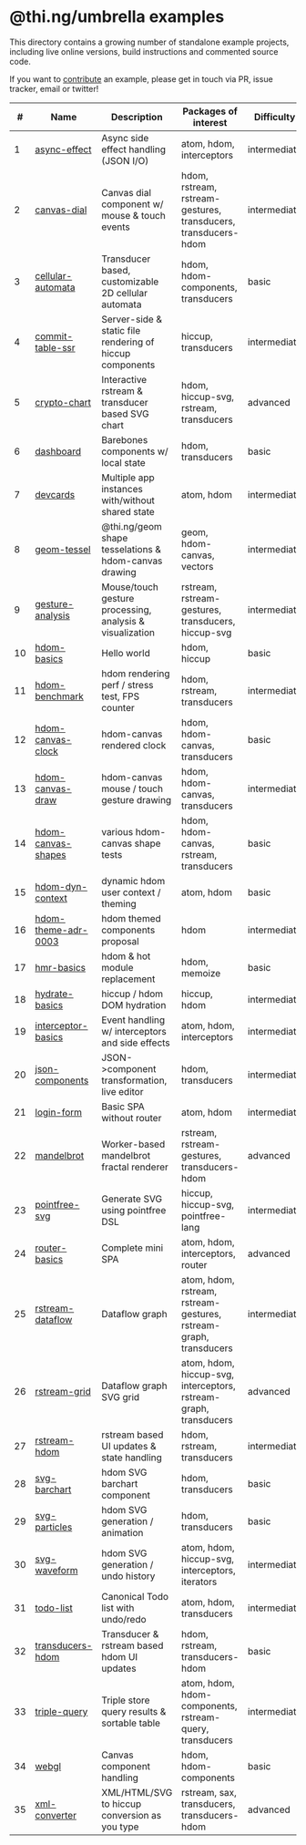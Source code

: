 # @thi.ng/umbrella examples

This directory contains a growing number of standalone example projects, including live online versions, build instructions and commented source code.

If you want to [contribute](../CONTRIBUTING.md) an example, please get in touch via PR, issue tracker, email or twitter!

| #  | Name                                         | Description                                              | Packages of interest                                              | Difficulty   |
|----|----------------------------------------------|----------------------------------------------------------|-------------------------------------------------------------------|--------------|
| 1  | [async-effect](./async-effect)               | Async side effect handling (JSON I/O)                    | atom, hdom, interceptors                                          | intermediate |
| 2  | [canvas-dial](./canvas-dial)                 | Canvas dial component w/ mouse & touch events            | hdom, rstream, rstream-gestures, transducers, transducers-hdom    | intermediate |
| 3  | [cellular-automata](./cellular-automata)     | Transducer based, customizable 2D cellular automata      | hdom, hdom-components, transducers                                | basic        |
| 4  | [commit-table-ssr](./commit-table-ssr)       | Server-side & static file rendering of hiccup components | hiccup, transducers                                               | intermediate |
| 5  | [crypto-chart](./crypto-chart)               | Interactive rstream & transducer based SVG chart         | hdom, hiccup-svg, rstream, transducers                            | advanced     |
| 6  | [dashboard](./dashboard)                     | Barebones components w/ local state                      | hdom, transducers                                                 | basic        |
| 7  | [devcards](./devcards)                       | Multiple app instances with/without shared state         | atom, hdom                                                        | intermediate |
| 8  | [geom-tessel](./geom-tessel)                 | @thi.ng/geom shape tesselations & hdom-canvas drawing    | geom, hdom-canvas, vectors                                        | intermediate |
| 9  | [gesture-analysis](./gesture-analysis)       | Mouse/touch gesture processing, analysis & visualization | rstream, rstream-gestures, transducers, hiccup-svg                | intermediate |
| 10 | [hdom-basics](./hdom-basics)                 | Hello world                                              | hdom, hiccup                                                      | basic        |
| 11 | [hdom-benchmark](./hdom-benchmark)           | hdom rendering perf / stress test, FPS counter           | hdom, rstream, transducers                                        | intermediate |
| 12 | [hdom-canvas-clock](./hdom-canvas-clock)     | hdom-canvas rendered clock                               | hdom, hdom-canvas, transducers                                    | basic        |
| 13 | [hdom-canvas-draw](./hdom-canvas-draw)       | hdom-canvas mouse / touch gesture drawing                | hdom, hdom-canvas, transducers                                    | intermediate |
| 14 | [hdom-canvas-shapes](./hdom-canvas-shapes)   | various hdom-canvas shape tests                          | hdom, hdom-canvas, rstream, transducers                           | basic        |
| 15 | [hdom-dyn-context](./hdom-dyn-context)       | dynamic hdom user context / theming                      | atom, hdom                                                        | basic        |
| 16 | [hdom-theme-adr-0003](./hdom-theme-adr-0003) | hdom themed components proposal                          | hdom                                                              | intermediate |
| 17 | [hmr-basics](./hmr-basics)                   | hdom & hot module replacement                            | hdom, memoize                                                     | basic        |
| 18 | [hydrate-basics](./hydrate-basics)           | hiccup / hdom DOM hydration                              | hiccup, hdom                                                      | intermediate |
| 19 | [interceptor-basics](./interceptor-basics)   | Event handling w/ interceptors and side effects          | atom, hdom, interceptors                                          | intermediate |
| 20 | [json-components](./json-components)         | JSON->component transformation, live editor              | hdom, transducers                                                 | intermediate |
| 21 | [login-form](./login-form)                   | Basic SPA without router                                 | atom, hdom                                                        | intermediate |
| 22 | [mandelbrot](./mandelbrot)                   | Worker-based mandelbrot fractal renderer                 | rstream, rstream-gestures, transducers-hdom                       | advanced     |
| 23 | [pointfree-svg](./pointfree-svg)             | Generate SVG using pointfree DSL                         | hiccup, hiccup-svg, pointfree-lang                                | intermediate |
| 24 | [router-basics](./router-basics)             | Complete mini SPA                                        | atom, hdom, interceptors, router                                  | advanced     |
| 25 | [rstream-dataflow](./rstream-dataflow)       | Dataflow graph                                           | atom, hdom, rstream, rstream-gestures, rstream-graph, transducers | intermediate |
| 26 | [rstream-grid](./rstream-grid)               | Dataflow graph SVG grid                                  | atom, hdom, hiccup-svg, interceptors, rstream-graph, transducers  | advanced     |
| 27 | [rstream-hdom](./rstream-hdom)               | rstream based UI updates & state handling                | hdom, rstream, transducers                                        | intermediate |
| 28 | [svg-barchart](./svg-barchart)               | hdom SVG barchart component                              | hdom, transducers                                                 | basic        |
| 29 | [svg-particles](./svg-particles)             | hdom SVG generation / animation                          | hdom, transducers                                                 | basic        |
| 30 | [svg-waveform](./svg-waveform)               | hdom SVG generation / undo history                       | atom, hdom, hiccup-svg, interceptors, iterators                   | intermediate |
| 31 | [todo-list](./todo-list)                     | Canonical Todo list with undo/redo                       | atom, hdom, transducers                                           | intermediate |
| 32 | [transducers-hdom](./transducers-hdom)       | Transducer & rstream based hdom UI updates               | hdom, rstream, transducers-hdom                                   | basic        |
| 33 | [triple-query](./triple-query)               | Triple store query results & sortable table              | atom, hdom, hdom-components, rstream-query, transducers           | intermediate |
| 34 | [webgl](./webgl)                             | Canvas component handling                                | hdom, hdom-components                                             | basic        |
| 35 | [xml-converter](./xml-converter)             | XML/HTML/SVG to hiccup conversion as you type            | rstream, sax, transducers, transducers-hdom                       | advanced     |
